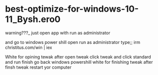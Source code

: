 # best-optimize-for-windows-10-11_Bysh.ero0

warning???_ just open app with run as administrator 


and go to windows power shill  open run as administrator type;; irm christitus.com/win | iex

White for opining tewak 
after open tweak click tweak 
and click standard 
and run finish 
 go back windows powershill
  white for finishing  tweak 
  after  finsh tweak restart yor computer 
